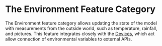 # The Environment Feature Category

The Environment feature category allows updating the state of the model with measurements from the outside world, such as temperature, rainfall, and pictures. This feature integrates closely with the [Devices](/outline/devices/README.md), which act allow connection of environmental variables to external APIs.